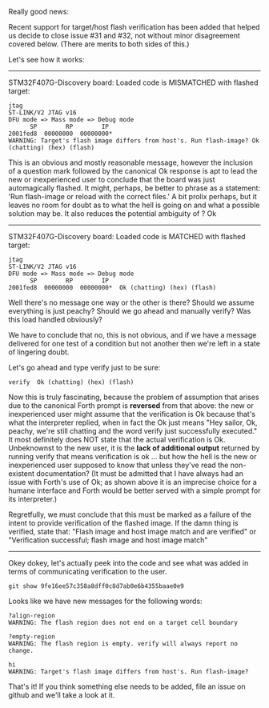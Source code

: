 Really good news:

Recent support for target/host flash verification has been added that helped us decide 
to close issue #31 and #32, not without minor disagreement covered below. (There are merits
to both sides of this.)

Let's see how it works:

---------------------------------------------------------------------

STM32F407G-Discovery board:
Loaded code is MISMATCHED with flashed target:
```
jtag 
ST-LINK/V2 JTAG v16 
DFU mode => Mass mode => Debug mode 
      SP        RP        IP
2001fed8  00000000  00000000* 
WARNING: Target's flash image differs from host's. Run flash-image? Ok
(chatting) (hex) (flash)
```
This is an obvious and mostly reasonable message, however the inclusion
of a question mark followed by the canonical Ok response is apt to lead
the new or inexperienced user to conclude that the board was just
automagically flashed.  It might, perhaps, be better to phrase as a
statement: 'Run flash-image or reload with the correct files.'  A bit prolix perhaps, 
but it leaves no room for doubt as to what the hell is going on and what a possible 
solution may be. It also reduces the potential ambiguity of ? Ok

----------------------------------------------------------------------

STM32F407G-Discovery board:
Loaded code is MATCHED with flashed target:
```
jtag 
ST-LINK/V2 JTAG v16 
DFU mode => Mass mode => Debug mode 
      SP        RP        IP
2001fed8  00000000  00000000*  Ok (chatting) (hex) (flash)
```
Well there's no message one way or the other is there?  Should we assume
everything is just peachy? Should we go ahead and manually verify? Was
this load handled obviously?

We have to conclude that no, this is not obvious, and if we have a
message delivered for one test of a condition but not another then we're left 
in a state of lingering doubt.  

Let's go ahead and type verify just to be sure:
```
verify  Ok (chatting) (hex) (flash)
```
Now this is truly fascinating, because the problem of assumption that
arises due to the canonical Forth prompt is **reversed** from that
above:  the new or inexperienced user might assume that the verification
is Ok because that's what the interpreter replied, when in fact the Ok just
means "Hey sailor, Ok, peachy, we're still chatting and the word verify just
successfully executed." It most definitely does NOT state that the actual
verification is Ok.  Unbeknownst to the new user, it is the **lack of additional output** 
returned by running verify that means verification is ok ... but how the hell is 
the new or inexperienced user supposed to know that unless they've read the
non-existent documentation? (It must be admitted that I have always had an
issue with Forth's use of Ok; as shown above it is an imprecise choice for a humane
interface and Forth would be better served with a simple prompt for its interpreter.)

Regretfully, we must conclude that this must be marked as a failure of
the intent to provide verification of the flashed image.  If the damn
thing is verified, state that: "Flash image and host image match and are
verified"  or  "Verification successful; flash image and host image
match"

-----------------------------------------------------------------------

Okey dokey, let's actually peek into the code and see what was added in
terms of communicating verification to the user.

```
git show 9fe16ee57c358a8dff0c8d7ab0e6b4355baae0e9
```

Looks like we have new messages for the following words:

```
?align-region
WARNING: The flash region does not end on a target cell boundary

?empty-region
WARNING: The flash region is empty. verify will always report no change.

hi
WARNING: Target's flash image differs from host's. Run flash-image?
```

That's it! If you think something else needs to be added, file an issue
on github and we'll take a look at it.
